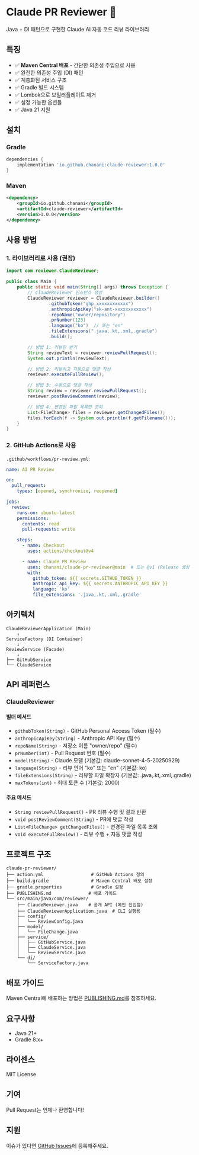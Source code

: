 # Claude PR Reviewer 🤖

Java + DI 패턴으로 구현한 Claude AI 자동 코드 리뷰 라이브러리

## 특징

- ✅ **Maven Central 배포** - 간단한 의존성 주입으로 사용
- ✅ 완전한 의존성 주입 (DI) 패턴
- ✅ 계층화된 서비스 구조
- ✅ Gradle 빌드 시스템
- ✅ Lombok으로 보일러플레이트 제거
- ✅ 설정 가능한 옵션들
- ✅ Java 21 지원

## 설치

### Gradle
```gradle
dependencies {
    implementation 'io.github.chanani:claude-reviewer:1.0.0'
}
```

### Maven
```xml
<dependency>
    <groupId>io.github.chanani</groupId>
    <artifactId>claude-reviewer</artifactId>
    <version>1.0.0</version>
</dependency>
```

## 사용 방법

### 1. 라이브러리로 사용 (권장)

```java
import com.reviewer.ClaudeReviewer;

public class Main {
    public static void main(String[] args) throws Exception {
        // ClaudeReviewer 인스턴스 생성
        ClaudeReviewer reviewer = ClaudeReviewer.builder()
                .githubToken("ghp_xxxxxxxxxxxx")
                .anthropicApiKey("sk-ant-xxxxxxxxxxxx")
                .repoName("owner/repository")
                .prNumber(123)
                .language("ko")  // 또는 "en"
                .fileExtensions(".java,.kt,.xml,.gradle")
                .build();

        // 방법 1: 리뷰만 받기
        String reviewText = reviewer.reviewPullRequest();
        System.out.println(reviewText);

        // 방법 2: 리뷰하고 자동으로 댓글 작성
        reviewer.executeFullReview();

        // 방법 3: 수동으로 댓글 작성
        String review = reviewer.reviewPullRequest();
        reviewer.postReviewComment(review);

        // 방법 4: 변경된 파일 목록만 조회
        List<FileChange> files = reviewer.getChangedFiles();
        files.forEach(f -> System.out.println(f.getFilename()));
    }
}
```

### 2. GitHub Actions로 사용

`.github/workflows/pr-review.yml`:
```yaml
name: AI PR Review

on:
  pull_request:
    types: [opened, synchronize, reopened]

jobs:
  review:
    runs-on: ubuntu-latest
    permissions:
      contents: read
      pull-requests: write

    steps:
      - name: Checkout
        uses: actions/checkout@v4

      - name: Claude PR Review
        uses: chanani/claude-pr-reviewer@main  # 또는 @v1 (Release 생성 후)
        with:
          github_token: ${{ secrets.GITHUB_TOKEN }}
          anthropic_api_key: ${{ secrets.ANTHROPIC_API_KEY }}
          language: 'ko'
          file_extensions: '.java,.kt,.xml,.gradle'
```

## 아키텍처

```
ClaudeReviewerApplication (Main)
    ↓
ServiceFactory (DI Container)
    ↓
ReviewService (Facade)
    ↓
├── GitHubService
└── ClaudeService
```

## API 레퍼런스

### ClaudeReviewer

#### 빌더 메서드
- `githubToken(String)` - GitHub Personal Access Token (필수)
- `anthropicApiKey(String)` - Anthropic API Key (필수)
- `repoName(String)` - 저장소 이름 "owner/repo" (필수)
- `prNumber(int)` - Pull Request 번호 (필수)
- `model(String)` - Claude 모델 (기본값: claude-sonnet-4-5-20250929)
- `language(String)` - 리뷰 언어 "ko" 또는 "en" (기본값: ko)
- `fileExtensions(String)` - 리뷰할 파일 확장자 (기본값: .java,.kt,.xml,.gradle)
- `maxTokens(int)` - 최대 토큰 수 (기본값: 2000)

#### 주요 메서드
- `String reviewPullRequest()` - PR 리뷰 수행 및 결과 반환
- `void postReviewComment(String)` - PR에 댓글 작성
- `List<FileChange> getChangedFiles()` - 변경된 파일 목록 조회
- `void executeFullReview()` - 리뷰 수행 + 자동 댓글 작성

## 프로젝트 구조

```
claude-pr-reviewer/
├── action.yml                  # GitHub Actions 정의
├── build.gradle                # Maven Central 배포 설정
├── gradle.properties           # Gradle 설정
├── PUBLISHING.md              # 배포 가이드
└── src/main/java/com/reviewer/
    ├── ClaudeReviewer.java    # 공개 API (메인 진입점)
    ├── ClaudeReviewerApplication.java  # CLI 실행용
    ├── config/
    │   └── ReviewConfig.java
    ├── model/
    │   └── FileChange.java
    ├── service/
    │   ├── GitHubService.java
    │   ├── ClaudeService.java
    │   └── ReviewService.java
    └── di/
        └── ServiceFactory.java
```

## 배포 가이드

Maven Central에 배포하는 방법은 [PUBLISHING.md](PUBLISHING.md)를 참조하세요.

## 요구사항

- Java 21+
- Gradle 8.x+

## 라이센스

MIT License

## 기여

Pull Request는 언제나 환영합니다!

## 지원

이슈가 있다면 [GitHub Issues](https://github.com/chanani/claude-pr-reviewer/issues)에 등록해주세요.

